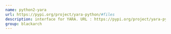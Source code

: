 ```yaml
---
name: python2-yara
url: https://pypi.org/project/yara-python/#files
description: interface for YARA. URL : https://pypi.org/project/yara-python/#files Groups : blackarch blackarch-malware
group: blackarch
---
```

